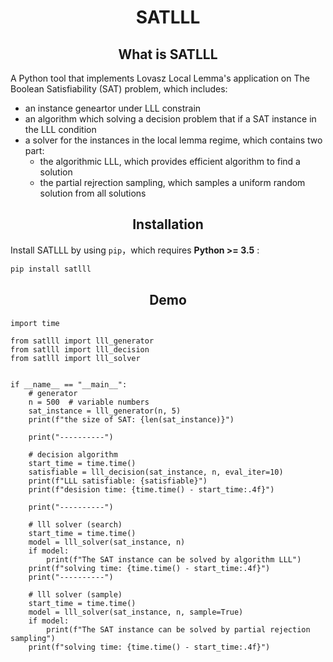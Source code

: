 <h1 align="center">SATLLL</h1>

<h2 align="center">What is SATLLL</h2>

A Python tool that implements Lovasz Local Lemma's application on The Boolean Satisfiability (SAT) problem, which includes:
- an instance geneartor under LLL constrain
- an algorithm which solving a decision problem that if a SAT instance in the  LLL condition
- a solver for the instances in the local lemma regime, which contains two part:
  - the algorithmic LLL, which provides efficient algorithm to find a solution
  - the partial rejrection sampling, which samples a uniform random solution from all solutions

<h2 align="center">Installation</h2>

Install SATLLL by using `pip`，which requires **Python >= 3.5** :
```bash
pip install satlll 
```

<h2 align="center">Demo</h2>

```
import time

from satlll import lll_generator
from satlll import lll_decision
from satlll import lll_solver


if __name__ == "__main__":
    # generator
    n = 500  # variable numbers
    sat_instance = lll_generator(n, 5)
    print(f"the size of SAT: {len(sat_instance)}")

    print("----------")

    # decision algorithm
    start_time = time.time()
    satisfiable = lll_decision(sat_instance, n, eval_iter=10)
    print(f"LLL satisfiable: {satisfiable}")
    print(f"desision time: {time.time() - start_time:.4f}")

    print("----------")

    # lll solver (search)
    start_time = time.time()
    model = lll_solver(sat_instance, n)
    if model:
        print(f"The SAT instance can be solved by algorithm LLL")
    print(f"solving time: {time.time() - start_time:.4f}")
    print("----------")

    # lll solver (sample)
    start_time = time.time()
    model = lll_solver(sat_instance, n, sample=True)
    if model:
        print(f"The SAT instance can be solved by partial rejection sampling")
    print(f"solving time: {time.time() - start_time:.4f}")
```